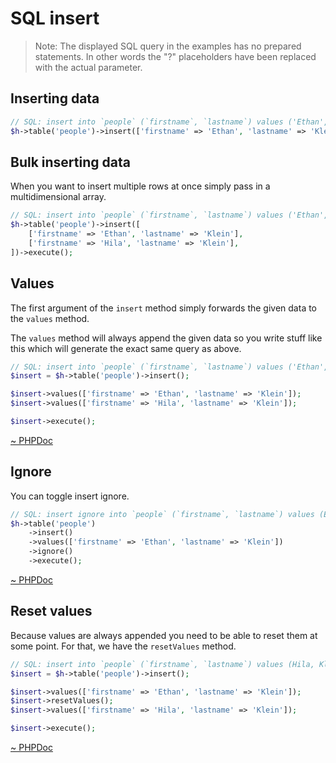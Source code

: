 # SQL insert 

> Note: The displayed SQL query in the examples has no prepared statements. In other words the "?" placeholders have been replaced with the actual parameter.

## Inserting data

```php
// SQL: insert into `people` (`firstname`, `lastname`) values ('Ethan', 'Klein')
$h->table('people')->insert(['firstname' => 'Ethan', 'lastname' => 'Klein'])->execute();
```

## Bulk inserting data

When you want to insert multiple rows at once simply pass in a multidimensional array.

```php
// SQL: insert into `people` (`firstname`, `lastname`) values ('Ethan', 'Klein'), ('Hila,' 'Klein')
$h->table('people')->insert([
    ['firstname' => 'Ethan', 'lastname' => 'Klein'],
    ['firstname' => 'Hila', 'lastname' => 'Klein'],
])->execute();
```

## Values

The first argument of the `insert` method simply forwards the given data to the `values` method.

The `values` method will always append the given data so you write stuff like this which will generate the exact same query as above.

```php
// SQL: insert into `people` (`firstname`, `lastname`) values ('Ethan', 'Klein'), ('Hila,' 'Klein')
$insert = $h->table('people')->insert();

$insert->values(['firstname' => 'Ethan', 'lastname' => 'Klein']);
$insert->values(['firstname' => 'Hila', 'lastname' => 'Klein']);

$insert->execute();
```

[~ PHPDoc](/src/Query/Sql/Insert.php#values)

## Ignore

You can toggle insert ignore.

```php
// SQL: insert ignore into `people` (`firstname`, `lastname`) values (Ethan, Klein)
$h->table('people')
    ->insert()
    ->values(['firstname' => 'Ethan', 'lastname' => 'Klein'])
    ->ignore()
    ->execute();
```

[~ PHPDoc](/src/Query/Sql/Insert.php#ignore)

## Reset values

Because values are always appended you need to be able to reset them at some point. For that, we have the `resetValues` method.

```php
// SQL: insert into `people` (`firstname`, `lastname`) values (Hila, Klein)
$insert = $h->table('people')->insert();

$insert->values(['firstname' => 'Ethan', 'lastname' => 'Klein']);
$insert->resetValues();
$insert->values(['firstname' => 'Hila', 'lastname' => 'Klein']);

$insert->execute();
```

[~ PHPDoc](/src/Query/Sql/Insert.php#resetValues)

